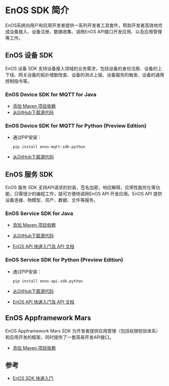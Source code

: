 # EnOS SDK 简介

EnOS系统向用户和应用开发者提供一系列开发者工具套件，帮助开发者高效地完成设备接入、设备注册、数据收集、调用EnOS API接口开发应用、以及应用管理等工作。

## EnOS 设备 SDK

EnOS 设备 SDK 支持设备接入领域的业务需求，包括设备的身份注册、设备的上下线、网关设备的拓扑增删改查、设备的测点上报、设备服务的触发、设备的通用控制指令等。

### EnOS Device SDK for MQTT for Java

- [添加 Maven 项目依赖](https://mvnrepository.com/artifact/com.envisioniot/enos-mqtt/2.1.0) 
- [从GitHub下载源代码](https://github.com/EnvisionIot/enos-mqtt-sdk-java)

### EnOS Device SDK for MQTT for Python (Preview Edition)

- 通过PIP安装：

  ```
  pip install enos-mqtt-sdk-python
  ```

- [从GitHub下载源代码](https://github.com/EnvisionIot/enos-mqtt-sdk-python)

## EnOS 服务 SDK

EnOS 服务 SDK 支持API请求的封装，签名加密，响应解释，应用性能优化等功能，只需很少的编程工作，就可方便地调用EnOS API 开发应用。EnOS API 提供设备连接、物模型、资产、数据、文件等服务。

### EnOS Service SDK for Java

- [添加 Maven 项目依赖](https://mvnrepository.com/artifact/com.envisioniot/enos-api/2.1.0) 
- [从GitHub下载源代码](https://github.com/EnvisionIot/enos-api-sdk-java)

- [EnOS API 快速入门及 API 文档](gettingstarted_api)

### EnOS Service SDK for Python (Preview Edition)

- 通过PIP安装：

  ```
  pip install enos-api-sdk-python
  ```

- [从GitHub下载源代码](https://github.com/EnvisionIot/enos-api-sdk-python)

- [EnOS API 快速入门及 API 文档](gettingstarted_api)

## EnOS Appframework Mars

EnOS Appframework Mars SDK 为开发者提供应用管理（包括权限校验体系）和应用开发的框架，同时提供了一套简易开发API接口。

- [添加 Maven 项目依赖](https://mvnrepository.com/artifact/com.envisioniot/enos-appframework-mars/0.1.0) 

## 参考

- [EnOS SDK 快速入门](gettingstarted_sdk)

